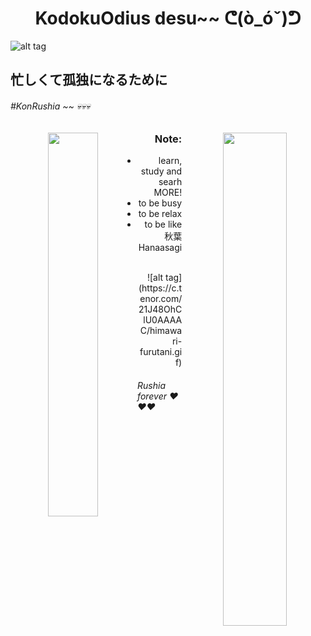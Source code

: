 <h1 align="center"> KodokuOdius desu~~ ᕦ(ò_óˇ)ᕤ </h1>

![alt tag](https://www.codewars.com/users/KodokuOdius/badges/micro)

<h2> 忙しくて孤独になるために </h2>
<h6> #KonRushia ~~ 💀💀💀 </h6>

<div align='center'>

<img align="right" width="45%" src="https://github-readme-stats.vercel.app/api?username=KodokuOdius&count_private=true&show_icons=true&theme=dracula&include_all_commits=true">

<img align="left" width="39.7%" src="https://cheesits456-readme-stats.vercel.app/api/top-langs?username=KodokuOdius&hide_border=true&hide=C,Assembly,Makefile,Arduino,Batchfile&layout=compact&card_width=275&card_width=400&bg_color=0d1117&title_color=87cefa&text_color=fff">

</div>

<div align="right">
<h3> Note: </h3>
<ul>
<li> learn, study and searh MORE! </li>
<li> to be busy </li>
<li> to be relax </li>
<li> to be like 秋葉 Hanaasagi </li>
</ul>

<br>
![alt tag](https://c.tenor.com/21J48OhClU0AAAAC/himawari-furutani.gif)

</div>

<h6> Rushia forever ❤❤❤ </h6>
